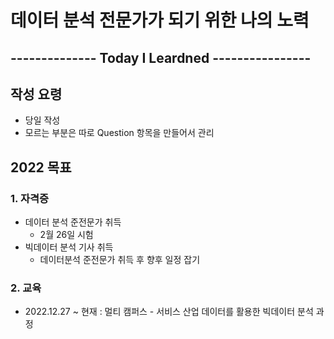 # 데이터 분석 전문가가 되기 위한 나의 노력

##          -------------- Today  I Leardned ---------------- 



## 작성 요령

- 당일 작성
- 모르는 부분은 따로 Question 항목을 만들어서 관리



## 2022 목표 

### 1. 자격증 

- 데이터 분석 준전문가 취득
  - 2월 26일 시험
- 빅데이터 분석 기사 취득
  - 데이터분석 준전문가 취득 후 향후 일정 잡기

### 2. 교육

- 2022.12.27 ~ 현재 : 멀티 캠퍼스 - 서비스 산업 데이터를 활용한 빅데이터 분석 과정





